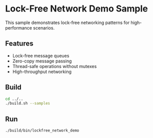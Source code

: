 # Lock-Free Network Demo Sample

This sample demonstrates lock-free networking patterns for high-performance scenarios.

## Features
- Lock-free message queues
- Zero-copy message passing
- Thread-safe operations without mutexes
- High-throughput networking

## Build
```bash
cd ../..
./build.sh --samples
```

## Run
```bash
./build/bin/lockfree_network_demo
```